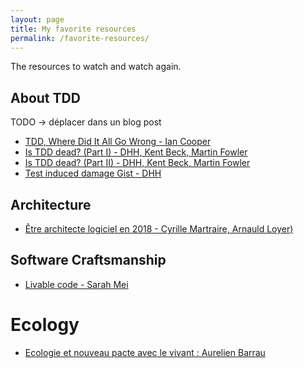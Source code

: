 ```yaml
---
layout: page
title: My favorite resources
permalink: /favorite-resources/
---
```



The resources to watch and watch again.

## About TDD 
TODO -> déplacer dans un blog post

* [TDD, Where Did It All Go Wrong - Ian Cooper](https://www.youtube.com/watch?v=EZ05e7EMOLM&feature=youtu.be)
* [Is TDD dead? (Part I) - DHH, Kent Beck, Martin Fowler](https://www.youtube.com/watch?v=z9quxZsLcfo)
* [Is TDD dead? (Part II) - DHH, Kent Beck, Martin Fowler](https://www.youtube.com/watch?v=JoTB2mcjU7w)
* [Test induced damage Gist - DHH](https://gist.github.com/dhh/4849a20d2ba89b34b201)



## Architecture

* [Être architecte logiciel en 2018 - Cyrille Martraire, Arnauld Loyer)](https://www.youtube.com/watch?v=1igv2rHGKfo)

## Software Craftsmanship

* [Livable code - Sarah Mei](https://www.youtube.com/watch?v=8_UoDmJi7U8)

# Ecology

* [Ecologie et nouveau pacte avec le vivant : Aurelien Barrau](https://www.youtube.com/watch?v=H4wjc4FHpNY&feature=youtu.be)
